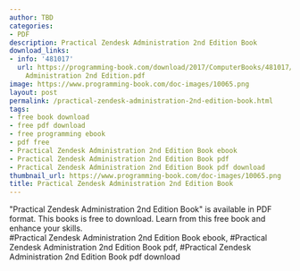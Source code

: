 ```yaml
---
author: TBD
categories:
- PDF
description: Practical Zendesk Administration 2nd Edition Book
download_links:
- info: '481017'
  url: https://programming-book.com/download/2017/ComputerBooks/481017/Practical Zendesk
    Administration 2nd Edition.pdf
image: https://www.programming-book.com/doc-images/10065.png
layout: post
permalink: /practical-zendesk-administration-2nd-edition-book.html
tags:
- free book download
- free pdf download
- free programming ebook
- pdf free
- Practical Zendesk Administration 2nd Edition Book ebook
- Practical Zendesk Administration 2nd Edition Book pdf
- Practical Zendesk Administration 2nd Edition Book pdf download
thumbnail_url: https://www.programming-book.com/doc-images/10065.png
title: Practical Zendesk Administration 2nd Edition Book
---
```


 
<div class="item-desc text-justify">
  "Practical Zendesk Administration 2nd Edition Book" is available in PDF format. This books is free to download. Learn from this free book and enhance your skills.
  <br>
  #Practical Zendesk Administration 2nd Edition Book ebook, #Practical Zendesk Administration 2nd Edition Book pdf, #Practical Zendesk Administration 2nd Edition Book pdf download
</div>